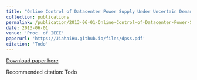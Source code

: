 ```yaml
---
title: "Online Control of Datacenter Power Supply Under Uncertain Demand and Renewable Energy"
collection: publications
permalink: /publication/2013-06-01-Online-Control-of-Datacenter-Power-Supply-Under-Uncertain-Demand-and-Renewable-Energy
date: 2013-06-01
venue: 'Proc. of IEEE'
paperurl: 'https://JiahaiHu.github.io/files/dpss.pdf'
citation: 'Todo'
---
```


<a href='https://JiahaiHu.github.io/files/dpss.pdf'>Download paper here</a>

Recommended citation: Todo